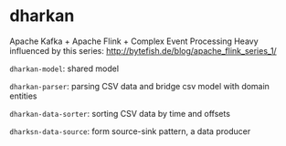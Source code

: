 # dharkan
Apache Kafka + Apache Flink + Complex Event Processing
Heavy influenced by this series: http://bytefish.de/blog/apache_flink_series_1/


`dharkan-model`: shared model

`dharkan-parser`: parsing CSV data and bridge csv model with domain entities

`dharkan-data-sorter`: sorting CSV data by time and offsets

`dharksn-data-source`: form source-sink pattern, a data producer

